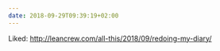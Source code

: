 ```yaml
---
date: 2018-09-29T09:39:19+02:00
---
```


Liked: http://leancrew.com/all-this/2018/09/redoing-my-diary/

